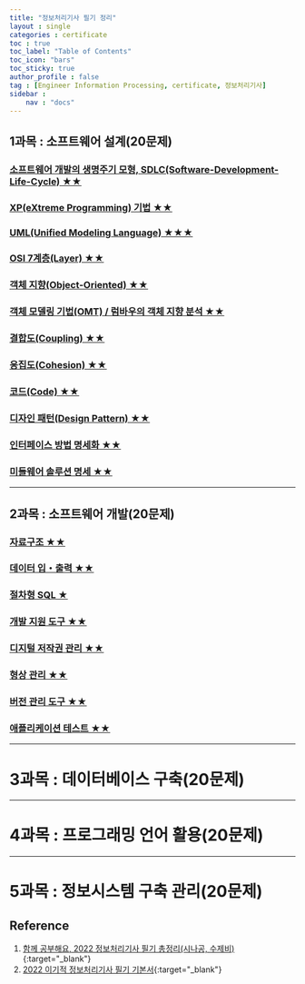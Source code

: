 ```yaml
---
title: "정보처리기사 필기 정리"
layout : single
categories : certificate
toc : true
toc_label: "Table of Contents"
toc_icon: "bars"
toc_sticky: true
author_profile : false
tag : [Engineer Information Processing, certificate, 정보처리기사]
sidebar :
    nav : "docs"
---
```


## 1과목 : 소프트웨어 설계(20문제)
### [소프트웨어 개발의 생명주기 모형, SDLC(Software-Development-Life-Cycle) ★★](/certificate/SDLC(Software-Development-Life-Cycle))
### [XP(eXtreme Programming) 기법 ★★](/certificate/Code)
### [UML(Unified Modeling Language) ★★★](/certificate/UML(Unified-Modeling-Language))
### [OSI 7계층(Layer) ★★](/certificate/OSI-7Layer)
### [객체 지향(Object-Oriented) ★★](/certificate/Object-Oriented)
### [객체 모델링 기법(OMT) / 럼바우의 객체 지향 분석 ★★](/certificate/OMT(Object-Modeling-Technique))
### [결합도(Coupling) ★★](/certificate/Coupling)
### [응집도(Cohesion) ★★](/certificate/Cohesion)
### [코드(Code) ★★](/certificate/Code)
### [디자인 패턴(Design Pattern) ★★](/certificate/Design-Pattern)
### [인터페이스 방법 명세화 ★★](/certificate/Interface-Method-Specification)
### [미들웨어 솔루션 명세 ★★](/certificate/Middleware)

---

## 2과목 : 소프트웨어 개발(20문제)
### [자료구조 ★★](/certificate/structure) 
### [데이터 입・출력 ★★](/certificate/data-input-output) 
### [절차형 SQL ★](/certificate/procedural-sql)
### [개발 지원 도구 ★★](/certificate/development-support-tool)
### [디지털 저작권 관리 ★★](/certificate/digital-rights-management)
### [형상 관리 ★★](/certificate/configuration-management)
### [버전 관리 도구 ★★](/certificate/version-managing-tool)
### [애플리케이션 테스트 ★★](/certificate/version-managing-tool)



---

# 3과목 : 데이터베이스 구축(20문제)

---

# 4과목 : 프로그래밍 언어 활용(20문제)

---

# 5과목 : 정보시스템 구축 관리(20문제)

## Reference
1. [함께 공부해요, 2022 정보처리기사 필기 총정리(시나공, 수제비)](https://m.blog.naver.com/wook2124/222102990691){:target="_blank"}
2. [2022 이기적 정보처리기사 필기 기본서](https://www.youngjin.com/book/book_detail.asp?prod_cd=9788931465303&seq=6958&cate_cd=3&child_cate_cd=139&goPage=1&orderByCd=1&searchType=Y&keyword1=%C1%A4%BA%B8%C3%B3%B8%AE%B1%E2%BB%E7%20%C7%CA%B1%E2){:target="_blank"}
